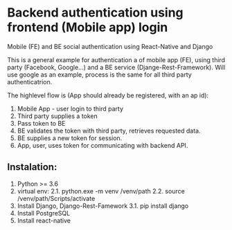 # Backend authentication using frontend (Mobile app) login

Mobile (FE) and BE social authentication using React-Native and Django

This is a general example for authentication a of mobile app (FE), using third party (Facebook, Google...) and a BE service (Djange-Rest-Framework). Will use google as an example, process is the same for all third party authenticatrion.


The highlevel flow is (App should already be registered, with an ap id):
1) Mobile App - user login to third party
2) Third party supplies a token
3) Pass token to BE
4) BE validates the token with third party, retrieves requested data.
5) BE supplies a new token for session.
6) App, user, uses token for communicating with backend API.

## Instalation:
1) Python >= 3.6
2) virtual env:
  2.1. python.exe -m venv /venv/path
  2.2. source /venv/path/Scripts/activate
3) Install Django, Django-Rest-Famework
  3.1. pip install django
4) Install PostgreSQL
5) Install react-native
